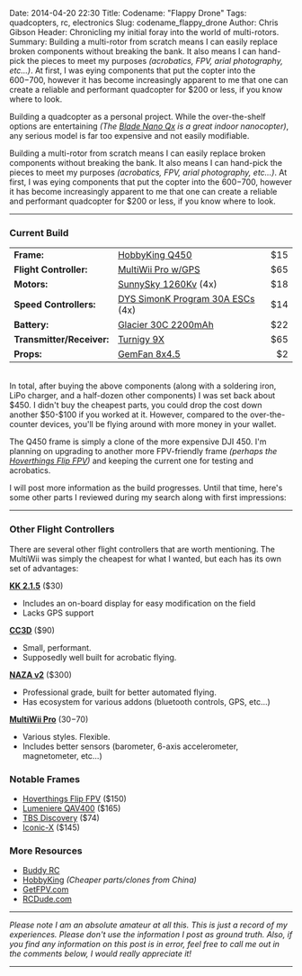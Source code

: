 Date: 2014-04-20 22:30
Title: Codename: "Flappy Drone"
Tags: quadcopters, rc, electronics
Slug: codename_flappy_drone
Author: Chris Gibson
Header: Chronicling my initial foray into the world of multi-rotors.
Summary: Building a multi-rotor from scratch means I can easily replace broken components without breaking the bank. It also means I can hand-pick the pieces to meet my purposes _(acrobatics, FPV, arial photography, etc...)_. At first, I was eying components that put the copter into the $600-$700, however it has become increasingly apparent to me that one can create a reliable and performant quadcopter for $200 or less, if you know where to look.

Building a quadcopter as a personal project. While the over-the-shelf options are entertaining _(The [Blade Nano Qx][nano_qx] is a great indoor nanocopter)_, any serious model is far too expensive and not easily modifiable.

Building a multi-rotor from scratch means I can easily replace broken components without breaking the bank. It also means I can hand-pick the pieces to meet my purposes _(acrobatics, FPV, arial photography, etc...)_. At first, I was eying components that put the copter into the $600-$700, however it has become increasingly apparent to me that one can create a reliable and performant quadcopter for $200 or less, if you know where to look.
* * *
### Current Build

| | | |
| --- | --- | ---: |
| __Frame:__ | [HobbyKing Q450][frame] | $15 |
| __Flight Controller:__ | [MultiWii Pro w/GPS][flight_controller] | $65 |
| __Motors:__ | [SunnySky 1260Kv][motors] (4x) |  $18 |
| __Speed Controllers:__ | [DYS SimonK Program 30A ESCs][esc] (4x) | $14 |
| __Battery:__ | [Glacier 30C 2200mAh][battery] | $22 |
| __Transmitter/Receiver:__ | [Turnigy 9X][transmitter] | $65 |
| __Props:__ | [GemFan 8x4.5][gemfan] | $2 |

<br/>
In total, after buying the above components (along with a soldering iron, LiPo charger, and a half-dozen other components) I was set back about $450. I didn't buy the cheapest parts, you could drop the cost down another $50-$100 if you worked at it. However, compared to the over-the-counter devices, you'll be flying around with more money in your wallet.

The Q450 frame is simply a clone of the more expensive DJI 450. I'm planning on upgrading to another more FPV-friendly frame _(perhaps the [Hoverthings Flip FPV][flip_fpv])_ and keeping the current one for testing and acrobatics.

I will post more information as the build progresses. Until that time, here's some other parts I reviewed during my search along with first impressions:
* * *
### Other Flight Controllers
There are several other flight controllers that are worth mentioning. The MultiWii was simply the cheapest for what I wanted, but each has its own set of advantages:

 __[KK 2.1.5][kk215]__ ($30)
 
* Includes an on-board display for easy modification on the field
* Lacks GPS support

__[CC3D][cc3d]__ ($90)

* Small, performant.
* Supposedly well built for acrobatic flying.

__[NAZA v2][naza]__ ($300)

* Professional grade, built for better automated flying.
* Has ecosystem for various addons (bluetooth controls, GPS, etc...)

__[MultiWii Pro][flight_controller]__ ($30-$70)

* Various styles. Flexible.
* Includes better sensors (barometer, 6-axis accelerometer, magnetometer, etc...)

### Notable Frames

 * [Hoverthings Flip FPV][flip_fpv] ($150)
 * [Lumeniere QAV400][qav400] ($165)
 * [TBS Discovery][tbs] ($74)
 * [Iconic-X][iconicx] ($145)

### More Resources

 * [Buddy RC][buddyrc]
 * [HobbyKing][hobbyking] _(Cheaper parts/clones from China)_
 * [GetFPV.com][getfpv]
 * [RCDude.com][rcdude]

* * *
_Please note I am an absolute amateur at all this. This is just a record of my experiences. Please don't use the information I post as ground truth. Also, if you find any information on this post is in error, feel free to call me out in the comments below, I would really appreciate it!_
* * *

[naza]: http://www.hobbyking.com/hobbyking/store/__51633__dji_naza_m_v2_multi_rotor_flight_controller_gps_combo.html
[cc3d]: http://www.getfpv.com/openpilot-cc3d-flight-controller.html
[kk215]: http://www.hobbyking.com/hobbyking/store/__54299__Hobbyking_KK2_1_5_Multi_rotor_LCD_Flight_Control_Board_With_6050MPU_And_Atmel_644PA.html
[iconicx]: http://quadcopter.us/store/index.php?id_product=8&controller=product
[tbs]: http://team-blacksheep.com/shop/cat:discovery
[qav400]: http://www.getfpv.com/featured/qav400-frame-aluminum.html
[flip_fpv]: http://www.hoverthings.com/flipfpvproblack.html
[gemfan]: http://www.buddyrc.com/catalogsearch/result/?q=GemFan+8x4.5+
[rcdude]: http://www.rcdude.com/servlet/StoreFront
[getfpv]: http://www.getfpv.com/
[buddyrc]: http://www.buddyrc.com/
[hobbyking]: https://www.hobbyking.com
[nano_qx]: http://www.horizonhobby.com/products/nano-qx-bnf-with-safe-technology-BLH7680
[frame]: http://www.hobbyking.com/hobbyking/store/uh_viewitem.asp?idproduct=54664 
[flight_controller]: https://www.hobbyking.com/hobbyking/store/__26588__MultiWii_PRO_Flight_Controller_w_MTK_GPS_Module.html
[motors]: http://www.buddyrc.com/sunnysky-x2208-15-1260kv.html
[esc]: http://www.buddyrc.com/dys-simon-k-program-30a-multirotor-esc.html
[battery]: http://www.buddyrc.com/glacier-30c-2200mah-3s1p-t-plug.html
[transmitter]: https://www.hobbyking.com/hobbyking/store/__19673__Turnigy_9X_9Ch_Transmitter_w_Module_8ch_Receiver_Mode_2_v2_Firmware_USA_Warehouse_.html
